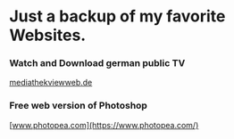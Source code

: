 # Just a backup of my favorite Websites.


### Watch and Download german public TV
[mediathekviewweb.de](https://mediathekviewweb.de/)

### Free web version of Photoshop
[www.photopea.com](https://www.photopea.com/)
